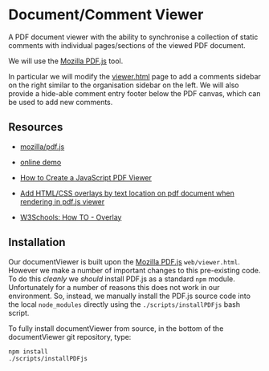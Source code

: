 # Document/Comment Viewer

A PDF document viewer with the ability to synchronise a collection of
static comments with individual pages/sections of the viewed PDF document.

We will use the [Mozilla PDF.js](https://github.com/mozilla/pdf.js) tool.

In particular we will modify the
[viewer.html](https://github.com/mozilla/pdf.js/blob/master/web/viewer.html)
page to add a comments sidebar on the right similar to the organisation
sidebar on the left. We will also provide a hide-able comment entry footer
below the PDF canvas, which can be used to add new comments.

## Resources

- [mozilla/pdf.js](https://github.com/mozilla/pdf.js)

- [online demo](https://mozilla.github.io/pdf.js/web/viewer.html)

- [How to Create a JavaScript PDF
  Viewer](https://code.tutsplus.com/tutorials/how-to-create-a-pdf-viewer-in-javascript--cms-32505)

- [Add HTML/CSS overlays by text location on pdf document when rendering
  in pdf.js
  viewer](https://stackoverflow.com/questions/27830725/add-html-css-overlays-by-text-location-on-pdf-document-when-rendering-in-pdf-js)

- [W3Schools: How TO -
  Overlay](https://www.w3schools.com/howto/howto_css_overlay.asp)

## Installation

Our documentViewer is built upon the [Mozilla
PDF.js](https://mozilla.github.io/pdf.js/) `web/viewer.html`. However we
make a number of important changes to this pre-existing code. To do this
*cleanly* we *should* install PDF.js as a standard `npm` module.
Unfortunately for a number of reasons this does not work in our
environment. So, instead, we manually install the PDF.js source code into
the local `node_modules` directly using the `./scripts/installPDFjs` bash
script.

To fully install documentViewer from source, in the bottom of the
documentViewer git repository, type:

```
npm install
./scripts/installPDFjs
```